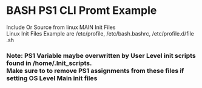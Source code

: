 
<h1>BASH PS1 CLI Promt Example</h1>

<p>
    Include Or Source from linux MAIN Init Files 
    <br>
    Linux Init Files Example are /etc/profile, /etc/bash.bashrc, /etc/profile.d/file .sh
    <br>
    <h3>
        Note: PS1 Variable maybe overwritten by User Level init scripts found in /home/.Init_scripts.
        <br>
        Make sure to to remove PS1 assignments from these files if setting OS Level Main init files
    </h3>
</p>
